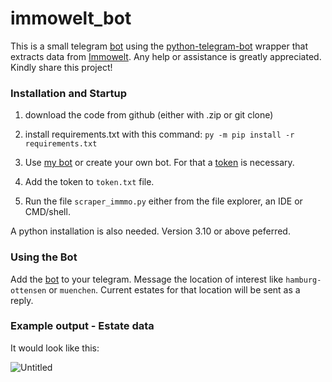 # immowelt_bot

This is a small telegram [bot](https://web.telegram.org/#6642991748) using the [python-telegram-bot](https://docs.python-telegram-bot.org) wrapper that extracts data from [Immowelt](https://www.immowelt.de/).
Any help or assistance is greatly appreciated.
Kindly share this project!


### Installation and Startup

  1. download the code from github (either with .zip or git clone)

  2. install requirements.txt with this command: `py -m pip install -r requirements.txt` 

  3. Use [my bot](https://web.telegram.org/#6642991748) or create your own bot. For that a [token](https://core.telegram.org/bots/features#creating-a-new-bot) is necessary.
  4. Add the token to `token.txt` file.
  5. Run the file `scraper_immmo.py` either from the file explorer, an IDE or CMD/shell.

A python installation is also needed. Version 3.10 or above peferred.



### Using the Bot
Add the [bot](https://web.telegram.org/#6642991748) to your telegram.
Message the location of interest like `hamburg-ottensen` or `muenchen`.
Current estates for that location will be sent as a reply.

### Example output - Estate data
It would look like this:

![Untitled](https://github.com/GerFr/immowelt_bot/assets/140012598/bcc3b724-432f-4324-a848-434578f8ba7a)


